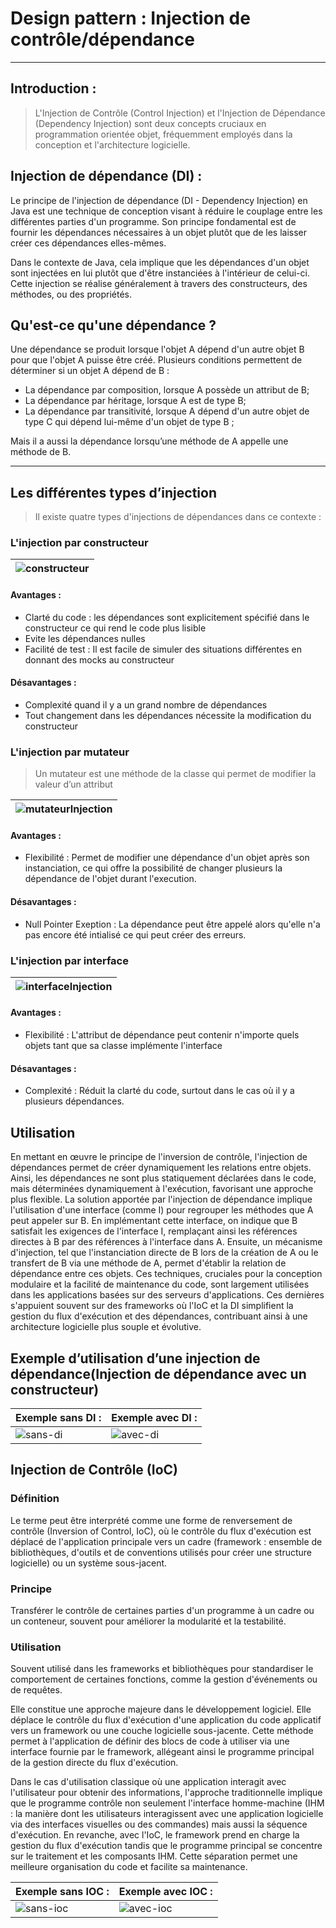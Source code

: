 # Design pattern : Injection de contrôle/dépendance
***


## Introduction :

> L'Injection de Contrôle (Control Injection) et l'Injection de Dépendance (Dependency Injection) sont deux concepts cruciaux en programmation orientée objet, fréquemment employés dans la conception et l'architecture logicielle.

## Injection de dépendance (DI) :

Le principe de l'injection de dépendance (DI - Dependency Injection) en Java est une technique de conception visant à réduire le couplage entre les différentes parties d'un programme. Son principe fondamental est de fournir les dépendances nécessaires à un objet plutôt que de les laisser créer ces dépendances elles-mêmes.

Dans le contexte de Java, cela implique que les dépendances d'un objet sont injectées en lui plutôt que d'être instanciées à l'intérieur de celui-ci. Cette injection se réalise généralement à travers des constructeurs, des méthodes, ou des propriétés.

## Qu'est-ce qu'une dépendance ?

Une dépendance se produit lorsque l'objet A dépend d'un autre objet B pour que l'objet A puisse être créé. Plusieurs conditions permettent de déterminer si un objet A dépend de B :
- La dépendance par composition, lorsque A possède un attribut de B;
- La dépendance par héritage, lorsque A est de type B;
- La dépendance par transitivité, lorsque A dépend d'un autre objet de type C qui dépend lui-même d'un objet de type B ;

Mais il a aussi la dépendance lorsqu’une méthode de A  appelle une méthode de B.
***
## Les différentes types d’injection

> Il existe quatre types d'injections de dépendances dans ce contexte :
### L'injection par constructeur

| ![constructeur](https://github.com/GeniusTom-Dev/presentation-design-pattern/blob/main/assets/constructeur.png?raw=true) |
|--------------------------------------------------------------------------------------------------------------------------|

#### Avantages :
- Clarté du code : les dépendances sont explicitement spécifié dans le constructeur ce qui rend le code plus lisible
- Evite les dépendances nulles
- Facilité de test : Il est facile de simuler des situations différentes en donnant des mocks au constructeur  
#### Désavantages :
- Complexité quand il y a un grand nombre de dépendances
- Tout changement dans les dépendances nécessite la modification du constructeur

### L'injection par mutateur
> Un mutateur est une méthode de la classe qui permet de modifier la valeur d’un attribut

| ![mutateurInjection](https://github.com/GeniusTom-Dev/presentation-design-pattern/blob/main/assets/mutateurInjection.png?raw=true) |
|--------------------------------------------------------------------------------------------------------------------------------------|

#### Avantages :
- Flexibilité : Permet de modifier une dépendance d'un objet après son instanciation, ce qui offre la possibilité de changer plusieurs la dépendance de l'objet durant l'execution.
#### Désavantages :
- Null Pointer Exeption : La dépendance peut être appelé alors qu'elle n'a pas encore été intialisé ce qui peut créer des erreurs.

### L'injection par interface

| ![interfaceInjection](https://github.com/GeniusTom-Dev/presentation-design-pattern/blob/main/assets/interfaceInjection.png?raw=true) |
|--------------------------------------------------------------------------------------------------------------------------------------|

#### Avantages :
- Flexibilité : L'attribut de dépendance peut contenir n'importe quels objets tant que sa classe implémente l'interface
#### Désavantages :
- Complexité : Réduit la clarté du code, surtout dans le cas où il y a plusieurs dépendances.

## Utilisation
En mettant en œuvre le principe de l'inversion de contrôle, l'injection de dépendances permet de créer dynamiquement les relations entre objets. Ainsi, les
dépendances ne sont plus statiquement déclarées dans le code, mais déterminées dynamiquement à l'exécution, favorisant une approche plus flexible.
La solution apportée par l'injection de dépendance implique l'utilisation d'une interface (comme I) pour regrouper les méthodes que A peut appeler sur B. En implémentant cette interface, on indique que B satisfait les exigences de l'interface I, remplaçant ainsi les références directes à B par des références à l'interface dans A. Ensuite, un mécanisme d'injection, tel que l'instanciation directe de B lors de la création de A ou le transfert de B via une méthode de A, permet d'établir la relation de dépendance entre ces objets.
Ces techniques, cruciales pour la conception modulaire et la facilité de maintenance du code, sont largement utilisées dans les applications basées sur des serveurs d'applications. Ces dernières s'appuient souvent sur des frameworks où l'IoC et la DI simplifient la gestion du flux d'exécution et des dépendances, contribuant ainsi à une architecture logicielle plus souple et évolutive.

## Exemple d’utilisation d’une injection de dépendance(Injection de dépendance avec un constructeur)

|Exemple sans DI : | Exemple avec DI : |
|---|---|
| ![sans-di](https://github.com/GeniusTom-Dev/presentation-design-pattern/blob/main/assets/sans-di.png?raw=true) | ![avec-di](https://github.com/GeniusTom-Dev/presentation-design-pattern/blob/main/assets/avec-di.png?raw=true) |

## Injection de Contrôle (IoC)

### Définition
Le terme peut être interprété comme une forme de renversement de contrôle (Inversion of Control, IoC), où le contrôle du flux d'exécution est déplacé de l'application principale vers un cadre (framework : ensemble de bibliothèques, d'outils et de conventions utilisés pour créer une structure logicielle) ou un système sous-jacent.

### Principe
Transférer le contrôle de certaines parties d'un programme à un cadre ou un conteneur, souvent pour améliorer la modularité et la testabilité.

### Utilisation
Souvent utilisé dans les frameworks et bibliothèques pour standardiser le comportement de certaines fonctions, comme la gestion d'événements ou de requêtes.

Elle constitue une approche majeure dans le développement logiciel. Elle déplace le contrôle du flux d'exécution d'une application du code applicatif vers un framework ou une couche logicielle sous-jacente. Cette méthode permet à l'application de définir des blocs de code à utiliser via une interface fournie par le framework, allégeant ainsi le programme principal de la gestion directe du flux d'exécution.

Dans le cas d'utilisation classique où une application interagit avec l'utilisateur pour obtenir des informations, l'approche traditionnelle implique que le programme contrôle non seulement l'interface homme-machine (IHM : la manière dont les utilisateurs interagissent avec une application logicielle via des interfaces visuelles ou des commandes) mais aussi la séquence d'exécution. En revanche, avec l'IoC, le framework prend en charge la gestion du flux d'exécution tandis que le programme principal se concentre sur le traitement et les composants IHM. Cette séparation permet une meilleure organisation du code et facilite sa maintenance.

| Exemple sans IOC :                                                                                               | Exemple avec IOC :                                                                                               |
|------------------------------------------------------------------------------------------------------------------|------------------------------------------------------------------------------------------------------------------|
| ![sans-ioc](https://github.com/GeniusTom-Dev/presentation-design-pattern/blob/main/assets/sans-ioc.png?raw=true) | ![avec-ioc](https://github.com/GeniusTom-Dev/presentation-design-pattern/blob/main/assets/avec-ioc.png?raw=true) |

